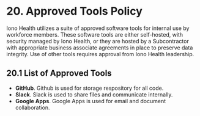 # 20. Approved Tools Policy

Iono Health utilizes a suite of approved software tools for internal use by workforce members. These software tools are either self-hosted, with security managed by Iono Health, or they are hosted by a Subcontractor with appropriate business associate agreements in place to preserve data integrity. Use of other tools requires approval from Iono Health leadership.

## 20.1 List of Approved Tools

* **GitHub**. Github is used for storage respository for all code.
* **Slack**. Slack is used to share files and communicate internally.
* **Google Apps**. Google Apps is used for email and document collaboration.
